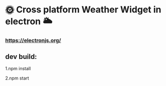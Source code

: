 # 🌞  Cross platform Weather Widget in electron  🌥
### https://electronjs.org/
## dev build:
1.npm install

2.npm start 
